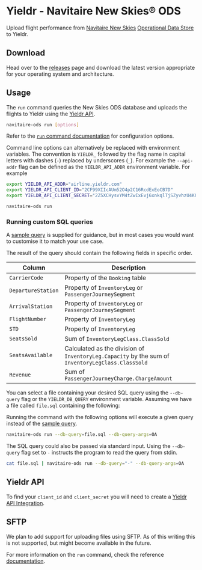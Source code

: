 # Yieldr - Navitaire New Skies&reg; ODS

Upload flight performance from [Navitaire New Skies](http://www.navitaire.com/p_new_skies.aspx) [Operational Data Store](http://www.navitaire.com/Styles/Images/PDFs/Data%20Store.pdf) to Yieldr.

## Download

Head over to the [releases](https://github.com/yieldr/navitaire-ods/releases) page and download the latest version appropriate for your operating system and architecture.

## Usage

The `run` command queries the New Skies ODS database and uploads the flights to Yieldr using the [Yieldr API](https://api.yieldr.com/#272b3d39-2dfc-e7fe-7f65-f2cd4d0e841c).

```bash
navitaire-ods run [options]
```

Refer to the [`run` command documentation](doc/navitaire-ods_run.md) for configuration options.

Command line options can alternatively be replaced with environment variables. The convention is `YIELDR_` followed by the flag name in capital letters with dashes (`-`) replaced by underscores (`_`). For example the `--api-addr` flag can be defined as the `YIELDR_API_ADDR` environment variable. For example

```bash
export YIELDR_API_ADDR="airline.yieldr.com"
export YIELDR_API_CLIENT_ID="2CF99XIIcAUm52O4p2C16RcdExEoCB7D"
export YIELDR_API_CLIENT_SECRET="2Z5XCHysvYM4tZwIxEvj6xnkqlTjSZyvhzU4K8eYsM1Y7d8LQlswhFJMjjC0HgHO"

navitaire-ods run
```

### Running custom SQL queries

A [sample query](pkg/navitaire/ods/query.sql) is supplied for guidance, but in most cases you would want to customise it to match your use case.

The result of the query should contain the following fields in specific order.

|Column|Description|
|-|-|
|`CarrierCode`|Property of the `Booking` table|
|`DepartureStation`|Property of `InventoryLeg` or `PassengerJourneySegment`|
|`ArrivalStation`|Property of `InventoryLeg` or `PassengerJourneySegment`|
|`FlightNumber`|Property of `InventoryLeg`|
|`STD`|Property of `InventoryLeg`|
|`SeatsSold`|Sum of `InventoryLegClass.ClassSold`|
|`SeatsAvailable`|Calculated as the division of `InventoryLeg.Capacity` by the sum of `InventoryLegClass.ClassSold`|
|`Revenue`|Sum of `PassengerJourneyCharge.ChargeAmount`|

You can select a file containing your desired SQL query using the `--db-query` flag or the `YIELDR_DB_QUERY` environment variable. Assuming we have a file called `file.sql` containing the following:

Running the command with the following options will execute a given query instead of the [sample query](pkg/navitaire/ods/query.sql).

```bash
navitaire-ods run --db-query=file.sql --db-query-args=OA
```

The SQL query could also be passed via standard input. Using the `--db-query` flag set to `-` instructs the program to read the query from stdin.

```bash
cat file.sql | navitaire-ods run --db-query="-" --db-query-args=OA
```

## Yieldr API

To find your `client_id` and `client_secret` you will need to create a [Yieldr API Integration](https://help.yieldr.com/yieldr-api/section-heading/step-2-integrate-with-the-yieldr-api).

## SFTP

We plan to add support for uploading files using SFTP. As of this writing this is not supported, but might become available in the future.

For more information on the `run` command, check the reference [documentation](doc/navitaire-ods_run.md).
